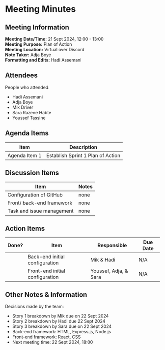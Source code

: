 # Meeting Minutes
## Meeting Information
**Meeting Date/Time:** 21 Sept 2024, 12:00 - 13:00   
**Meeting Purpose:** Plan of Action   
**Meeting Location:**  Virtual over Discord   
**Note Taker:** Adja Boye   
**Formatting and Edits:** Hadi Assemani   

## Attendees
People who attended:
- Hadi Assemani
- Adja Boye
- Mik Driver
- Sara Razene Habte
- Youssef Tassine

## Agenda Items

Item | Description
---- | ----
Agenda Item 1 | Establish Sprint 1 Plan of Action

## Discussion Items
Item | Notes |
---- | ---- |
Configuration of GitHub | none
Front/ back-end framework | none
Task and issue management | none


## Action Items
| Done? | Item | Responsible | Due Date |
| ---- | ---- | ---- | ---- |
| | Back-end initial configuration | Mik & Hadi | N/A |
| | Front-end initial configuration | Youssef, Adja, & Sara | N/A

## Other Notes & Information
Decisions made by the team:
- Story 1 breakdown by Mik due on 22 Sept 2024
- Story 2 breakdown by Hadi due 22 Sept 2024
- Story 3 breakdown by Sara due on 22 Sept 2024
- Back-end framework: HTML, Express.js, Node.js
- Front-end framework: React, CSS
- Next meeting time: 22 Sept 2024, 18:00

